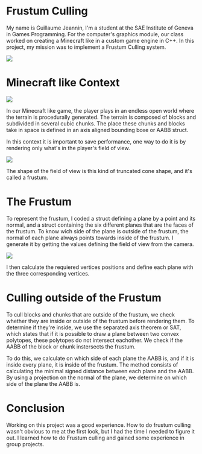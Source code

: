 # Frustum Culling

My name is Guillaume Jeannin, I'm a student at the SAE Institute of Geneva in Games Programming.
For the computer's graphics module, our class worked on creating a Minecraft like in a custom game engine in C++.
In this project, my mission was to implement a Frustum Culling system.

![](https://github.com/GJeannin0/Gjeannin0.github.io/blob/master/Images/frustum.jpg)

# Minecraft like Context

![](https://github.com/GJeannin0/Gjeannin0.github.io/blob/master/Images/mclike.jpg)

In our Minecraft like game, the player plays in an endless open world where the terrain is procedurally generated.
The terrain is composed of blocks and subdivided in several cubic chunks.
The place these chunks and blocks take in space is defined in an axis aligned bounding boxe or AABB struct.

In this context it is important to save performance, one way to do it is by rendering only what's in the player's field of view.

![](https://github.com/GJeannin0/Gjeannin0.github.io/blob/master/Images/fov.jpg)

The shape of the field of view is this kind of truncated cone shape, and it's called a frustum.

# The Frustum

To represent the frustum, I coded a struct defining a plane by a point and its normal, and a struct containing the six different planes that are the faces of the frustum.
To know wich side of the plane is outside of the frustum, the normal of each plane always points towards inside of the frustum.
I generate it by getting the values defining the field of view from the camera.

![](https://github.com/GJeannin0/Gjeannin0.github.io/blob/master/Images/cam.jpg)

I then calculate the requiered vertices positions and define each plane with the three corresponding vertices.

# Culling outside of the Frustum

To cull blocks and chunks that are outside of the frustum, we check whether they are inside or outside of the frustum before rendering them.
To determine if they're inside, we use the separated axis theorem or SAT, which states that if it is possible to draw a plane between two convex polytopes, these polytopes do not intersect eachother.
We check if the AABB of the block or chunk instersects the frustum.

To do this, we calculate on which side of each plane the AABB is, and if it is inside every plane, it is inside of the frustum.
The method consists of calculating the minimal signed distance between each plane and the AABB.
By using a projection on the normal of the plane, we determine on which side of the plane the AABB is.

# Conclusion

Working on this project was a good experience.
How to do frustum culling wasn't obvious to me at the first look, but I had the time I needed to figure it out. 
I learned how to do Frustum culling and gained some experience in group projects.

